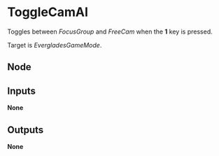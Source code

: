 # ToggleCamAI
Toggles between *FocusGroup* and *FreeCam* when the **1** key is pressed.  

Target is *EvergladesGameMode*.  

## Node

## Inputs
**None**

## Outputs
**None**